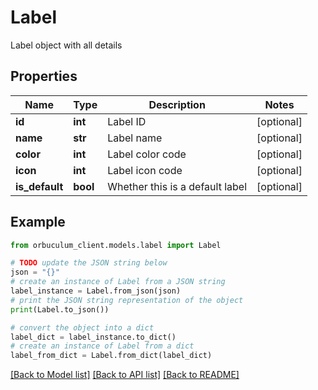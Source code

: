 # Label

Label object with all details

## Properties

Name | Type | Description | Notes
------------ | ------------- | ------------- | -------------
**id** | **int** | Label ID | [optional] 
**name** | **str** | Label name | [optional] 
**color** | **int** | Label color code | [optional] 
**icon** | **int** | Label icon code | [optional] 
**is_default** | **bool** | Whether this is a default label | [optional] 

## Example

```python
from orbuculum_client.models.label import Label

# TODO update the JSON string below
json = "{}"
# create an instance of Label from a JSON string
label_instance = Label.from_json(json)
# print the JSON string representation of the object
print(Label.to_json())

# convert the object into a dict
label_dict = label_instance.to_dict()
# create an instance of Label from a dict
label_from_dict = Label.from_dict(label_dict)
```
[[Back to Model list]](../README.md#documentation-for-models) [[Back to API list]](../README.md#documentation-for-api-endpoints) [[Back to README]](../README.md)


